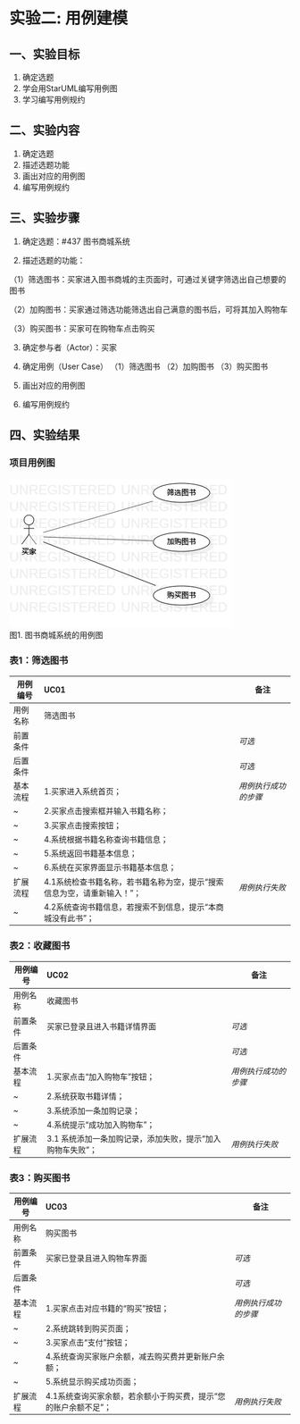 # 实验二: 用例建模

## 一、实验目标

1. 确定选题
2. 学会用StarUML编写用例图
3. 学习编写用例规约

## 二、实验内容

1. 确定选题
2. 描述选题功能
3. 画出对应的用例图
4. 编写用例规约

## 三、实验步骤

1. 确定选题：#437 图书商城系统

2. 描述选题的功能：

  （1）筛选图书：买家进入图书商城的主页面时，可通过关键字筛选出自己想要的图书
  
  （2）加购图书：买家通过筛选功能筛选出自己满意的图书后，可将其加入购物车
  
  （3）购买图书：买家可在购物车点击购买
  
3. 确定参与者（Actor）：买家

4. 确定用例（User Case）
  （1）筛选图书
  （2）加购图书
  （3）购买图书
    
5. 画出对应的用例图

6. 编写用例规约

## 四、实验结果

### 项目用例图

![用例图](./lab2_UseCaseDiagram.jpg)  
图1. 图书商城系统的用例图


### 表1：筛选图书  

用例编号  | UC01 | 备注  
-|:-|-  
用例名称  | 筛选图书  |   
前置条件  |      | *可选*   
后置条件  |      | *可选*   
基本流程  | 1.买家进入系统首页；  |*用例执行成功的步骤*    
~| 2.买家点击搜索框并输入书籍名称；  |     
~| 3.买家点击搜索按钮；   |   
~| 4.系统根据书籍名称查询书籍信息；   |  
~| 5.系统返回书籍基本信息；   |  
~| 6.系统在买家界面显示书籍基本信息；   |
扩展流程  | 4.1系统检查书籍名称，若书籍名称为空，提示“搜索信息为空，请重新输入！”；   |*用例执行失败*    
~| 4.2系统查询书籍信息，若搜索不到信息，提示“本商城没有此书”；   | 


### 表2：收藏图书  

用例编号  | UC02 | 备注  
-|:-|-  
用例名称  | 收藏图书  |   
前置条件  |   买家已登录且进入书籍详情界面   | *可选*   
后置条件  |      | *可选*   
基本流程  | 1.买家点击“加入购物车”按钮；  |*用例执行成功的步骤*    
~| 2.系统获取书籍详情；  |     
~| 3.系统添加一条加购记录；   |   
~| 4.系统提示“成功加入购物车”；   |  
扩展流程  | 3.1 系统添加一条加购记录，添加失败，提示“加入购物车失败”；   |*用例执行失败*  

### 表3：购买图书  

用例编号  | UC03 | 备注  
-|:-|-  
用例名称  | 购买图书  |   
前置条件  |   买家已登录且进入购物车界面   | *可选*   
后置条件  |      | *可选*   
基本流程  | 1.买家点击对应书籍的“购买”按钮；  |*用例执行成功的步骤*    
~| 2.系统跳转到购买页面；  |     
~| 3.买家点击“支付”按钮；   |   
~| 4.系统查询买家账户余额，减去购买费并更新账户余额；   |  
~| 5.系统显示购买成功页面；   |  
扩展流程  | 4.1系统查询买家余额，若余额小于购买费，提示“您的账户余额不足”；   |*用例执行失败*    


